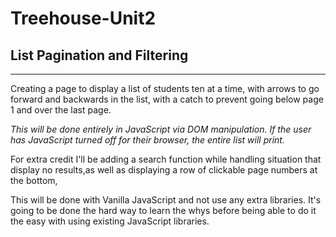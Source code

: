 # Treehouse-Unit2

## List Pagination and Filtering

---

Creating a page to display a list of students ten at a time, with arrows to go forward and backwards in the list, with a catch to prevent going below page 1 and over the last page.

_This will be done entirely in JavaScript via DOM manipulation. If the user has JavaScript turned off for their browser, the entire list will print._

For extra credit I'll be adding a search function while handling situation that display no results,as well as displaying a row of clickable page numbers at the bottom,

This will be done with Vanilla JavaScript and not use any extra libraries. It's going to be done the hard way to learn the whys before being able to do it the easy with using existing JavaScript libraries.
